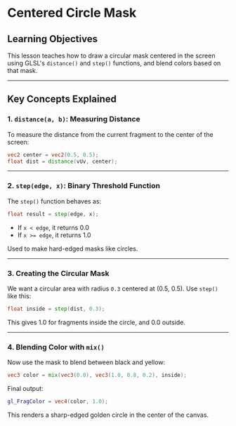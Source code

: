 # Centered Circle Mask

## Learning Objectives

This lesson teaches how to draw a circular mask centered in the screen using GLSL's `distance()` and `step()` functions, and blend colors based on that mask.

---

## Key Concepts Explained

### 1. `distance(a, b)`: Measuring Distance

To measure the distance from the current fragment to the center of the screen:

```glsl
vec2 center = vec2(0.5, 0.5);
float dist = distance(vUv, center);
```

---

### 2. `step(edge, x)`: Binary Threshold Function

The `step()` function behaves as:

```glsl
float result = step(edge, x);
```

- If `x < edge`, it returns 0.0
- If `x >= edge`, it returns 1.0

Used to make hard-edged masks like circles.

---

### 3. Creating the Circular Mask

We want a circular area with radius `0.3` centered at (0.5, 0.5). Use `step()` like this:

```glsl
float inside = step(dist, 0.3);
```

This gives 1.0 for fragments inside the circle, and 0.0 outside.

---

### 4. Blending Color with `mix()`

Now use the mask to blend between black and yellow:

```glsl
vec3 color = mix(vec3(0.0), vec3(1.0, 0.8, 0.2), inside);
```

Final output:

```glsl
gl_FragColor = vec4(color, 1.0);
```

This renders a sharp-edged golden circle in the center of the canvas.
